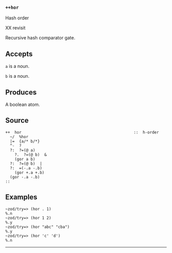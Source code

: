 ### `++hor`

Hash order

XX revisit

Recursive hash comparator gate.

Accepts
-------

`a` is a noun.

`b` is a noun.

Produces
--------

A boolean atom. 


Source
------

    ++  hor                                                 ::  h-order
      ~/  %hor
      |=  {a/* b/*}
      ^-  ?
      ?:  ?=(@ a)
        ?.  ?=(@ b)  &
        (gor a b)
      ?:  ?=(@ b)  |
      ?:  =(-.a -.b)
        (gor +.a +.b)
      (gor -.a -.b)
    ::


Examples
--------

    ~zod/try=> (hor . 1)
    %.n
    ~zod/try=> (hor 1 2)
    %.y
    ~zod/try=> (hor "abc" "cba")
    %.y
    ~zod/try=> (hor 'c' 'd')
    %.n



***
